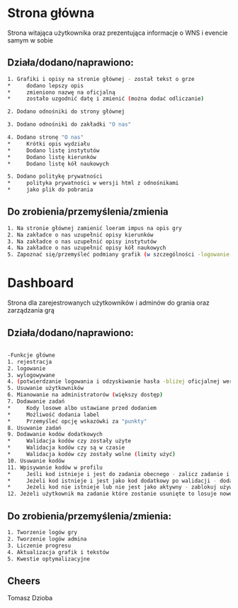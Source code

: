 # Strona główna

Strona witająca użytkownika oraz prezentująca informacje o WNS i evencie samym w sobie 

## Działa/dodano/naprawiono:



```bash
1. Grafiki i opisy na stronie głównej - został tekst o grze
*     dodano lepszy opis
*     zmieniono nazwę na oficjalną
*     zostało uzgodnić datę i zmienić (można dodać odliczanie)

2. Dodano odnośniki do strony głównej

3. Dodano odnośniki do zakładki "O nas"

4. Dodano stronę "O nas"
*     Krótki opis wydziału
*     Dodano listę instytutów
*     Dodano listę kierunków
*     Dodano listę kół naukowych

5. Dodano politykę prywatności
*     polityka prywatności w wersji html z odnośnikami
*     jako plik do pobrania

```

## Do zrobienia/przemyślenia/zmienia

```bash
1. Na stronie głównej zamienić loeram impus na opis gry
2. Na zakładce o nas uzupełnić opisy kierunków
3. Na zakładce o nas uzupełnić opisy instytutów
4. Na zakładce o nas uzupełnić opisy kół naukowych
5. Zapoznać się/przemyśleć podmiany grafik (w szczególności -logowanie-rejestracja- labele kół naukowych)
```
# Dashboard
Strona dla zarejestrowanych użytkowników i adminów do grania oraz zarządzania grą

## Działa/dodano/naprawiono:

```bash

-Funkcje główne
1. rejestracja
2. logowanie
3. wylogowywane
4. (potwierdzanie logowania i odzyskiwanie hasła -bliżej oficjalnej wersji)
5. Usuwanie użytkowników
6. Mianowanie na administratorów (większy dostęp)
7. Dodawanie zadań
*     Kody losowe albo ustawiane przed dodaniem
*     Możliwość dodania label
*     Przemyśleć opcję wskazówki za "punkty"
8. Usuwanie zadań
9. Dodawanie kodów dodatkowych
*     Walidacja kodów czy zostały użyte
*     Walidacja kodów czy są w czasie
*     Walidacja kodów czy zostały wolne (limity użyć)
10. Usuwanie kodów
11. Wpisywanie kodów w profilu
*     Jeśli kod istnieje i jest do zadania obecnego - zalicz zadanie i wylosuj nowe
*     Jeżeli kod istnieje i jest jako kod dodatkowy po walidacji - dodaj punkty i dodaj jako użyty
*     Jeżeli kod nie istnieje lub nie jest jako aktywny - zablokuj używanie przez 5sec (optymalizacja)
12. Jeżeli użytkownik ma zadanie które zostanie usunięte to losuje nowe


```
## Do zrobienia/przemyślenia/zmienia:
```bash
1. Tworzenie logów gry
2. Tworzenie logów admina
3. Liczenie progresu
4. Aktualizacja grafik i tekstów
5. Kwestie optymalizacyjne
```

## Cheers
Tomasz Dzioba
